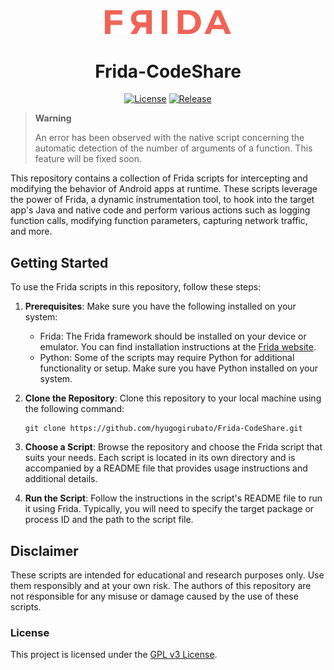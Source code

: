 <div align="center">

<img src="https://github.com/hyugogirubato/Frida-CodeShare/blob/main/docs/images/icon.png" width="40%">

# Frida-CodeShare

[![License](https://img.shields.io/github/license/hyugogirubato/Frida-CodeShare)](https://github.com/hyugogirubato/Frida-CodeShare/blob/main/LICENSE)
[![Release](https://img.shields.io/github/release-date/hyugogirubato/Frida-CodeShare)](https://github.com/hyugogirubato/Frida-CodeShare/releases)

</div>

> **Warning**
>
> An error has been observed with the native script concerning the automatic detection of the number of arguments of a function. This feature will be fixed soon.

This repository contains a collection of Frida scripts for intercepting and modifying the behavior of Android apps at
runtime. These scripts leverage the power of Frida, a dynamic instrumentation tool, to hook into the target app's Java
and native code and perform various actions such as logging function calls, modifying function parameters, capturing
network traffic, and more.

## Getting Started

To use the Frida scripts in this repository, follow these steps:

1. **Prerequisites**: Make sure you have the following installed on your system:
    - Frida: The Frida framework should be installed on your device or emulator. You can find installation instructions
      at the [Frida website](https://frida.re/).
    - Python: Some of the scripts may require Python for additional functionality or setup. Make sure you have Python
      installed on your system.

2. **Clone the Repository**: Clone this repository to your local machine using the following command:
   ```
   git clone https://github.com/hyugogirubato/Frida-CodeShare.git
   ```
3. **Choose a Script**: Browse the repository and choose the Frida script that suits your needs. Each script is located
   in its own directory and is accompanied by a README file that provides usage instructions and additional details.

4. **Run the Script**: Follow the instructions in the script's README file to run it using Frida. Typically, you will
   need to specify the target package or process ID and the path to the script file.

## Disclaimer

These scripts are intended for educational and research purposes only. Use them responsibly and at your own risk. The
authors of this repository are not responsible for any misuse or damage caused by the use of these scripts.

### License

This project is licensed under the [GPL v3 License](https://github.com/hyugogirubato/Frida-CodeShare/blob/main/LICENSE).
